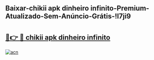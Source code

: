 
## Baixar-chikii apk dinheiro infinito-Premium-Atualizado-Sem-Anúncio-Grátis-!l7ji9

# <h2><a href="https://andorid.site?title=chikii_apk_dinheiro_infinito&ref=27">🔗👉 🔴 chikii apk dinheiro infinito</a></h2>

[![acn](https://github.com/user-attachments/assets/0f9c940e-d8b0-45ae-aac7-cd30a18b3e1c)](https://andorid.site?title=chikii_apk_dinheiro_infinito&ref=27)

